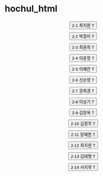 # hochul_html
<!DOCTYPE html>
<html lang="en">
<head>
    <meta charset="UTF-8">
    <meta name="viewport" content="width=device-width, initial-scale=1.0">
    <title>HTML 버튼 만들기</title>
    <style>
        .button-container {
            display: flex;
            flex-direction: column; /* 버튼을 세로로 정렬 */
            align-items: center; /* 버튼을 수평으로 중앙에 정렬 */
        }
        button {
            margin: 5px 0; /* 버튼 사이에 여백 추가 */
        }
    </style>
</head>
<body>

<div class="button-container">
    <button onclick="handleClick(this)">2-1 최지원 T</button>
    <button onclick="handleClick(this)">2-2 박정미 T</button>
    <button onclick="handleClick(this)">2-3 최윤희 T</button>
    <button onclick="handleClick(this)">2-4 이윤정 T</button>
    <button onclick="handleClick(this)">2-5 이혜란 T</button>
    <button onclick="handleClick(this)">2-6 신순영 T</button>
    <button onclick="handleClick(this)">2-7 권희경 T</button>
    <button onclick="handleClick(this)">2-8 이상기 T</button>
    <button onclick="handleClick(this)">2-9 김창옥 T</button>
    <button onclick="handleClick(this)">2-10 김정무 T</button>
    <button onclick="handleClick(this)">2-11 장혜원 T</button>
    <button onclick="handleClick(this)">2-12 최지원 T</button>
    <button onclick="handleClick(this)">2-13 김태형 T</button>
    <button onclick="handleClick(this)">2-14 서지희 T</button>
</div>

<script>
function handleClick(button) {
    // 버튼의 텍스트를 가져옵니다.
    const text = button.innerText;

    // SpeechSynthesis API를 사용하여 음성으로 텍스트를 읽어줍니다.
    const utterance = new SpeechSynthesisUtterance(`${text} - 선생님 호출`);
    
    // 음성 합성 엔진의 언어 설정 (선택 사항)
    utterance.lang = 'ko-KR'; // 한국어 설정

    // 음성을 재생합니다.
    window.speechSynthesis.speak(utterance);
}
</script>

</body>
</html>
